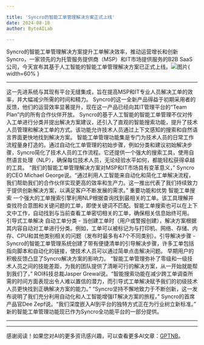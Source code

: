 ```yaml
---

title: 'Syncro的智能工单管理解决方案正式上线'
date: 2024-08-18
author: ByteAILab

---
```


Syncro的智能工单管理解决方案提升工单解决效率，推动运营增长和创新
Syncro，一家领先的为托管服务提供商（MSP）和IT市场提供服务的B2B SaaS公司，今天宣布其基于人工智能的智能工单管理解决方案已正式上线。![图片](https://ai-techpark.com/wp-content/uploads/2024/08/Syncros-960x540.jpg){ width=60% }

---
这一先进系统与其现有平台无缝集成，旨在提高MSP和IT专业人员解决工单的效率，并大幅减少所需的时间和精力。
Syncro的这一全新产品得益于初期采用者的反馈，他们的运营效率显著提升，现在这一产品已经向其IT管理平台的“Team Plan”内的所有合作伙伴开放。
Syncro的基于人工智能的智能工单管理不仅对传入工单进行分类并提出解决方案建议，还引入了直观的智能搜索功能，提升了技术人员管理和解决工单的方式。该功能允许技术人员通过上下文感知的搜索和自然语言界面更快地找到解决方案。
智能工单管理功能集是专门为技术人员的日常工作流程量身打造的。通过自动化工单管理的初始步骤，例如分类和建议初始解决步骤，Syncro简化了技术人员的工作流程。它还提供一个强大的搜索工具，使用自然语言处理（NLP），确保每位技术人员，无论经验水平如何，都能轻松获得卓越的工具。
“我们的智能工单管理解决方案对MSP和IT市场具有变革意义，” Syncro的CEO Michael George说。“通过利用人工智能来自动化和简化工单解决流程，我们帮助我们的合作伙伴实现更高的效率和生产力。这一推出代表了我们持续致力于提供创新解决方案，以满足客户不断发展的需求。”
重要功能和优势
智能工单搜索
一个强大的工单搜索引擎利用NLP根据查询找到最相关的工单。该工具理解并查找符合意图和关键问题的工单，即使关键词不匹配。智能工单搜索也可以在上下文中工作，自动找到与当前查看工单密切相关的工单，确保相关信息始终可用。
引导式工单解决
自动工单分类 - 当创建工单时（用户或警报创建），解决方案根据其内容自动对工单进行分类。例如，工单可以被标记为与打印机、网络、存储、内存、CPU和其他类别相关的问题（发布时最多有47个不同类别）。引导解决步骤 - Syncro的智能工单管理系统创建了带有便捷清单的引导解决步骤，许多工单包括指向脚本和自动化的链接，使技术人员可以通过简单点击解决问题。
早期用户的积极反馈凸显了Syncro解决方案的影响力。
“智能工单管理弥补了零级和一级技术人员之间的技能差距，为我的团队提供了清晰可行的解决方案，从一开始就能帮到我们了，” ROI科技总裁Jasper Grewal说。“智能搜索功能在减少跨工单调查所需的时间方面表现出令人难以置信的潜力，而引导式工单解决赋予我们的初级技术人员更快找到正确解决方案的能力。”
“Syncro坚持不懈地致力于不断创新，这一发布说明了我们充分利用自动化和人工智能增强IT解决方案的旅程，” Syncro的首席产品官Dee Zepf说。“我们深度嵌入AI到平台的独特方式正在为行业树立新标准。”
新的智能工单管理功能现已作为Syncro全功能平台的一部分提供。 

---
---
感谢阅读！如果您对AI的更多资讯感兴趣，可以查看更多AI文章：[GPTNB](https://gptnb.com)。